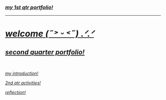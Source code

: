<html>
<head> <title> HOME </title> 
<link rel="stylesheet" href="style.css" type="text/css"/>
</head>
<body>
<a href="https://ccsarra.github.io/ccgsarra.github.io/"></a>
<h3><u><i>my 1st qtr portfolio!</h3>
<hr>
<h1> welcome (˶˃ ᵕ ˂˶) .ᐟ.ᐟ</h1>
<h2> second quarter portfolio!</h2><br>
<a href="intro.html">
<p><u> my introduction!</p></a>
<a href="pics.html">
<p><u> 2nd qtr activities!</p></a>
<a href="reflection.html">
<p><u> reflection!</p></a>
</body>
</html>
